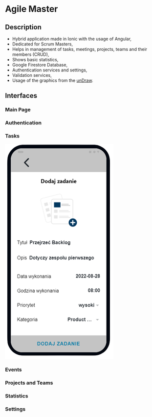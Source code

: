 # Agile Master
## Description
- Hybrid application made in Ionic with the usage of Angular,
- Dedicated for Scrum Masters,
- Helps in management of tasks, meetings, projects, teams and their members (CRUD),
- Shows basic statistics,
- Google Firestore Database,
- Authentication services and settings,
- Validation services,
- Usage of the graphics from the [unDraw](https://undraw.co/illustrations).

## Interfaces
### Main Page
### Authentication
### Tasks
![addTask](https://github.com/KarolinaLewinska/AgileMaster/blob/master/Interfaces/Tasks/addTask.png)
### Events
### Projects and Teams
### Statistics
### Settings


